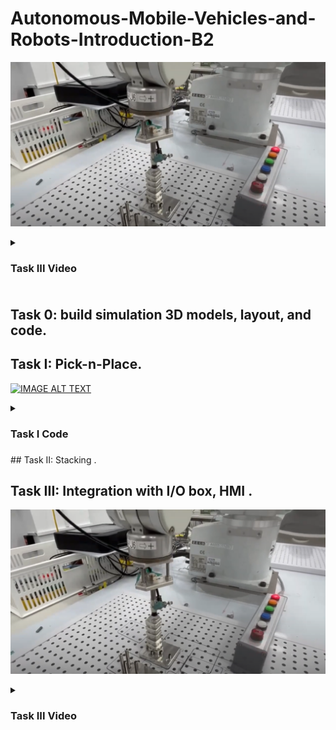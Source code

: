 # Autonomous-Mobile-Vehicles-and-Robots-Introduction-B2
[![IMAGE ALT TEXT](https://github.com/diaking007/Autonomous-Mobile-Vehicles-and-Robots-Introduction-B2/blob/main/Task%20III%20Video.png)](https://youtu.be/T5CafZBQyEs)


<details>
<summary><h3>Task III Video<h3></summary>

```
城市輸入

```

</details>

## Task 0: build simulation 3D models, layout, and code.  

## Task  I: Pick-n-Place.

[![IMAGE ALT TEXT](https://github.com/diaking007/Autonomous-Mobile-Vehicles-and-Robots-Introduction-B2/assets/136183053/929bb7a8-85b0-4173-9c34-f5de5d19d67e)
](https://youtu.be/ieajvL-u7Sk)


<details>
<summary><h3>Task I Code<h3></summary>

```
Integer Tokens
Integer Blocks
Integer B
Integer T
Double TokenHeigh
Double BlockHeigh
Function task1

Motor On
Power High
Speed 50
Accel 50, 50
SpeedS 200
AccelS 5000
Tool 1

Tokens = 0
Blocks = 0
B = 2
T = 2
TokenHeigh = 6.0
BlockHeigh = 6.0
Integer TokenID
Integer BlockID

Go Retract_Safe

For TokenID = T To 0 Step -1
	Pick_Infeed_Token()
	Alignment_Token()
	Place_Tray_Token()
	T = T - 1
Next TokenID

For BlockID = B To 0 Step -1
	Pick_Infeed_Block()
	Alignment_Block()
	Place_Tray_Block()
	B = B - 1
Next BlockID

Go Retract_Safe

Fend

Function Pick_Infeed_Token
	'Pick Token from Infeed
	Print "Picking Token from Infeed. Token ID = ", Tokens
    Go B2_Infeed_Tsafe +Z(-25) +X(156) +Y(115) /3 CP
	'圓形安全點
	On 8
	Move B2_Infeed_Tsafe +Z(-59 - (Tokens * TokenHeigh)) +X(156) +Y(115) /3 CP
	'取圓形
	Wait .2
	Go B2_Infeed_Tsafe +Z(-50) +X(156) +Y(115) /3 CP
	'回圓形安全點
	Go B2_Infeed_Tsafe +Z(-50) +X(90) +Y(115) /3 CP
	'取後安全點
Fend

Function Pick_Infeed_Block
	'Pick Block from Infeed
	Print "Picking Block from Infeed. Block ID = ", Blocks
	
	Go B2_Infeed +Z(47) +X(185.5) +Y(111.5) /3 CP
	'方形安全點
	On 8
	Move B2_Infeed +Z(17.5 - (Blocks * BlockHeigh)) +X(185.5) +Y(111.5) /3 CP
	'取方形
	Wait .2
	Go B2_Infeed +Z(47) +X(185) +Y(111.5) /3 CP
	'回方形安全點
    Go B2_Infeed +Z(47) +X(117.5) +Y(111.5) /3 CP
	'取後安全點
Fend
Function Alignment_Token
	'Alignment Token
	Print "Aligning Token. Token ID = ", Tokens
	'Go B2_Align +Z(12) +X(84) +Y(50.5) /2
	'校正安全點
	Go B2_Align +Z(6) +X(84) +Y(50.5) /2
	'放下校正點
	Move B2_Align +Z(6) +X(88) +Y(50.5) /2
    '推
    Off 8
    Wait 0.3
    Go B2_Align +Z(10) +X(88) +Y(51) /2
   '抬起
    Go B2_Align +Z(10) +X(88.5) +Y(51) /2
   '推後正中取上方
    On 8
    Move B2_Align +Z(6) +X(88.5) +Y(51) /2
   '推後正中取
    Go B2_Align +Z(15) +X(88.5) +Y(51) /2
   '推後正中取後
Fend

Function Alignment_Block
	'Alignment Block
	Print "Aligning Block. Block ID = ", Blocks
	'Go B2_Align +Z(14) +X(89) +Y(26) /2
   '校正安全點
    Go B2_Align +Z(6) +X(89) +Y(27) /2
    '放下校正點
    Move B2_Align +Z(6) +X(93.5) +Y(27.5) /2
   '推
   Off 8
   Wait 0.3
   Go B2_Align +Z(10) +X(93.5) +Y(27.5) /2
   '推完上方
   Go B2_Align +Z(10) +X(93) +Y(27.5) /2
   '推後正中取上方
   On 8
   Move B2_Align +Z(6) +X(93) +Y(27.5) /2
   '推後正中取
   Go B2_Align +Z(15) +X(93) +Y(27.5) /2
   '推後正中取上方
Fend
Function Place_Tray_Token
	'Tray Token
	Print "Placing Token in Tray. Tray Position ID = ", Tokens
	Go Tray +Z(10) +X(95) +Y(-54 + (30. * Tokens)) /1
    '圓形放置上方
    Go Tray +Z(0) +X(95) +Y(-54 + (30. * Tokens)) /1
    '圓形放置
    Off 8
	Wait 0.2
	'放置
	Go Tray +Z(10) +X(95) +Y(-54 + (30. * Tokens)) /1
	'圓形放置上方
	Tokens = Tokens + 1
Fend
Function Place_Tray_Block
	'Tray Block
	Print "Placing Block in Tray. Block Position ID = ", Blocks
	Go Tray +Z(10) +X(65) +Y(-52.5 + (30. * Blocks)) /1
    '方形放置上方
    Go Tray +Z(0) +X(65) +Y(-52.5 + (30. * Blocks)) /1
   '方形放置
	Off 8
	Wait .2
	'放置
	Go Tray +Z(10) +X(65) +Y(-52.5 + (30. * Blocks)) /1
	'放置安全點
	Blocks = Blocks + 1
Fend

```

</details>
## Task II: Stacking .

## Task III: Integration with I/O box, HMI .

[![IMAGE ALT TEXT](https://github.com/diaking007/Autonomous-Mobile-Vehicles-and-Robots-Introduction-B2/blob/main/Task%20III%20Video.png)](https://youtu.be/T5CafZBQyEs)


<details>
<summary><h3>Task III Video<h3></summary>

```
城市輸入

```

</details>
